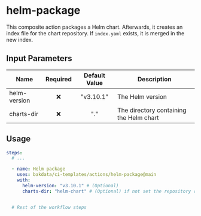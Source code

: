 # helm-package

This composite action packages a Helm chart. Afterwards, it creates an index file for the chart repository. If `index.yaml` exists, it is merged in the new index.

## Input Parameters

| Name         | Required | Default Value | Description                             |
| ------------ | :------: | :-----------: | --------------------------------------- |
| helm-version |    ❌    |   "v3.10.1"   | The Helm version                        |
| charts-dir   |    ❌    |      "."      | The directory containing the Helm chart |

## Usage

```yaml
steps:
  # ...

  - name: Helm package
    uses: bakdata/ci-templates/actions/helm-package@main
    with:
      helm-version: "v3.10.1" # (Optional)
      charts-dir: "helm-chart" # (Optional) if not set the repository root will be used


  # Rest of the workflow steps
```
